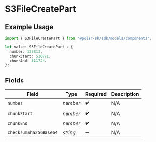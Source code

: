 # S3FileCreatePart

## Example Usage

```typescript
import { S3FileCreatePart } from "@polar-sh/sdk/models/components";

let value: S3FileCreatePart = {
  number: 133813,
  chunkStart: 530721,
  chunkEnd: 311724,
};
```

## Fields

| Field                  | Type                   | Required               | Description            |
| ---------------------- | ---------------------- | ---------------------- | ---------------------- |
| `number`               | *number*               | :heavy_check_mark:     | N/A                    |
| `chunkStart`           | *number*               | :heavy_check_mark:     | N/A                    |
| `chunkEnd`             | *number*               | :heavy_check_mark:     | N/A                    |
| `checksumSha256Base64` | *string*               | :heavy_minus_sign:     | N/A                    |